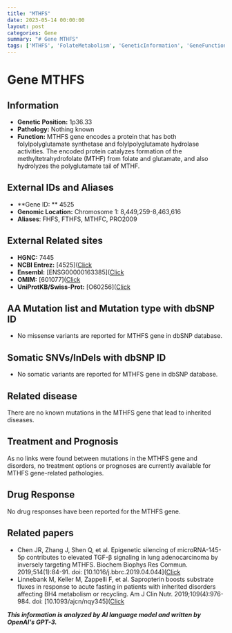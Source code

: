 ```yaml
---
title: "MTHFS"
date: 2023-05-14 00:00:00
layout: post
categories: Gene
summary: "# Gene MTHFS"
tags: ['MTHFS', 'FolateMetabolism', 'GeneticInformation', 'GeneFunction', 'GeneticVariants', 'RelatedDiseases', 'DrugResponse', 'ResearchPapers']
---
```


# Gene MTHFS

## Information 

- **Genetic Position:** 1p36.33
- **Pathology:** Nothing known
- **Function:** MTHFS gene encodes a protein that has both folylpolyglutamate synthetase and folylpolyglutamate hydrolase activities. The encoded protein catalyzes formation of the methyltetrahydrofolate (MTHF) from folate and glutamate, and also hydrolyzes the polyglutamate tail of MTHF. 

## External IDs and Aliases

- **Gene ID: ** 4525
- **Genomic Location:** Chromosome 1: 8,449,259-8,463,616
- **Aliases**: FHFS, FTHFS, MTHFC, PRO2009

## External Related sites

- **HGNC:** 7445
- **NCBI Entrez:** [4525]([Click](https://www.ncbi.nlm.nih.gov/gene/4525)
- **Ensembl:** [ENSG00000163385]([Click](https://www.ensembl.org/Homo_sapiens/Gene/Summary?g=ENSG00000163385)
- **OMIM:** [601077]([Click](https://www.omim.org/entry/601077)
- **UniProtKB/Swiss-Prot:** [O60256]([Click](https://www.uniprot.org/uniprot/O60256)

## AA Mutation list and Mutation type with dbSNP ID

- No missense variants are reported for MTHFS gene in dbSNP database.

## Somatic SNVs/InDels with dbSNP ID

- No somatic variants are reported for MTHFS gene in dbSNP database.

## Related disease

There are no known mutations in the MTHFS gene that lead to inherited diseases.

## Treatment and Prognosis

As no links were found between mutations in the MTHFS gene and disorders, no treatment options or prognoses are currently available for MTHFS gene-related pathologies.

## Drug Response

No drug responses have been reported for the MTHFS gene.

## Related papers

- Chen JR, Zhang J, Shen Q, et al. Epigenetic silencing of microRNA-145-5p contributes to elevated TGF-β signaling in lung adenocarcinoma by inversely targeting MTHFS. Biochem Biophys Res Commun. 2019;514(1):84-91. doi: [10.1016/j.bbrc.2019.04.044]([Click](https://doi.org/10.1016/j.bbrc.2019.04.044)
- Linnebank M, Keller M, Zappelli F, et al. Sapropterin boosts substrate fluxes in response to acute fasting in patients with inherited disorders affecting BH4 metabolism or recycling. Am J Clin Nutr. 2019;109(4):976-984. doi: [10.1093/ajcn/nqy345]([Click](https://doi.org/10.1093/ajcn/nqy345)

**_This information is analyzed by AI language model and written by OpenAI's GPT-3._**